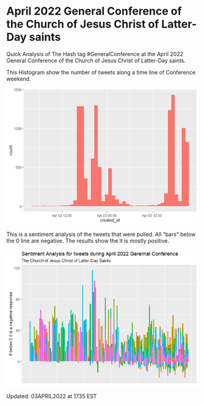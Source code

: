 
<!-- README.md is generated from README.Rmd. Please edit that file -->

# April 2022 General Conference of the Church of Jesus Christ of Latter-Day saints

<!-- badges: start -->
<!-- badges: end -->

Quick Analysis of The Hash tag \#GeneralConference at the April 2022
General Conference of the Church of Jesus Christ of Latter-Day saints.

This Histogram show the number of tweets along a time line of Conference
weekend.

![](README_files/figure-gfm/Histogram-1.png)<!-- -->

This is a sentiment analysis of the tweets that were pulled. All “bars”
below the 0 line are negative. The results show the it is mostly
positive.

![](README_files/figure-gfm/Sentiment-1.png)<!-- -->

Updated: 03APRIL2022 at 1735 EST
